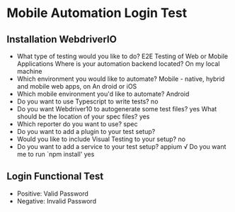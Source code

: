 # Mobile Automation Login Test

## Installation WebdriverIO

- What type of testing would you like to do? E2E Testing of Web or Mobile Applications Where is your automation backend located? On my local machine
- Which environment you would like to automate? Mobile - native, hybrid and mobile web apps, on An droid or iOS
- Which mobile environment you'd like to automate? Android
- Do you want to use Typescript to write tests? no
- Do you want Webdriver10 to autogenerate some test files? yes What should be the location of your spec files? yes
- Which reporter do you want to use? spec
- Do you want to add a plugin to your test setup?
- Would you like to include Visual Testing to your setup? no
- Do you want to add a service to your test setup? appium √ Do you want me to run `npm install' yes

## Login Functional Test

- Positive: Valid Password
- Negative: Invalid Password
